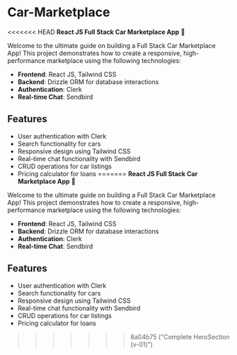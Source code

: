 # Car-Marketplace

<<<<<<< HEAD
**React JS Full Stack Car Marketplace App** 🚗 

Welcome to the ultimate guide on building a Full Stack Car Marketplace App! This project demonstrates how to create a responsive, high-performance marketplace using the following technologies:

- **Frontend**: React JS, Tailwind CSS
- **Backend**: Drizzle ORM for database interactions
- **Authentication**: Clerk
- **Real-time Chat**: Sendbird

## Features

- User authentication with Clerk
- Search functionality for cars
- Responsive design using Tailwind CSS
- Real-time chat functionality with Sendbird
- CRUD operations for car listings
- Pricing calculator for loans
=======
**React JS Full Stack Car Marketplace App** 🚗

Welcome to the ultimate guide on building a Full Stack Car Marketplace App! This project demonstrates how to create a responsive, high-performance marketplace using the following technologies:

-   **Frontend**: React JS, Tailwind CSS
-   **Backend**: Drizzle ORM for database interactions
-   **Authentication**: Clerk
-   **Real-time Chat**: Sendbird

## Features

-   User authentication with Clerk
-   Search functionality for cars
-   Responsive design using Tailwind CSS
-   Real-time chat functionality with Sendbird
-   CRUD operations for car listings
-   Pricing calculator for loans
>>>>>>> 8a04b75 ("Complete HeroSection (v-01)")

